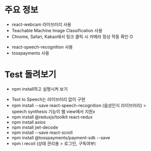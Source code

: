 # 주요 정보

- react-webcam 라이브러리 사용
- Teachable Machine Image Classification 사용
- Chrome, Safari, Kakao에서 링크 클릭 시 카메라 정상 작동 확인 O
<!-- - react-speech-kit 라이브러리 사용 -->
- react-speech-recognition 사용
- tosspayments 사용

# Test 돌려보기

- npm install하고 실행시켜 보기
<!-- - npm i react-speech-kit 후 실행 (or npm i --force react-speech-kit) > react-speech-recognition이랑 dependency 충돌 발생 -->
- Text to Speech는 라이브러리 없이 구현
- npm install --save react-speech-recognition (음성인식 라이브러리) > speech synthesis 기능이 웹 view에서 지원x
- npm install @reduxjs/toolkit react-redux
- npm install axios
- npm install jwt-decode
- npm install --save react-scroll
- npm install @tosspayments/payment-sdk --save
- npm i recoil (상태 관리용 > 로그인, 구독여부)
